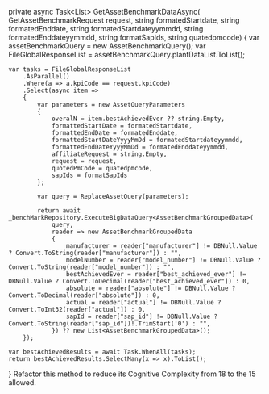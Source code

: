 private async Task<List<AssetBenchmarkGroupedData>> GetAssetBenchmarkDataAsync(
    GetAssetBenchmarkRequest request,
    string formatedStartdate,
    string formatedEnddate,
    string formatedStartdateyymmdd,
    string formatedEnddateyymmdd,
    string formatSapIds,
    string quatedpmcode)
{
    var assetBenchmarkQuery = new AssetBenchmarkQuery();
    var FileGlobalResponseList = assetBenchmarkQuery.plantDataList.ToList();

    var tasks = FileGlobalResponseList
        .AsParallel()
        .Where(a => a.kpiCode == request.kpiCode)
        .Select(async item =>
        {
            var parameters = new AssetQueryParameters
            {
                overalN = item.bestAchievedEver ?? string.Empty,
                formattedStartDate = formatedStartdate,
                formattedEndDate = formatedEnddate,
                formattedStartDateYyyyMmDd = formatedStartdateyymmdd,
                formattedEndDateYyyyMmDd = formatedEnddateyymmdd,
                affiliateRequest = string.Empty,
                request = request,
                quotedPmCode = quatedpmcode,
                sapIds = formatSapIds
            };

            var query = ReplaceAssetQuery(parameters);

            return await _benchMarkRepository.ExecuteBigDataQuery<AssetBenchmarkGroupedData>(
                query,
                reader => new AssetBenchmarkGroupedData
                {
                    manufacturer = reader["manufacturer"] != DBNull.Value ? Convert.ToString(reader["manufacturer"]) : "",
                    modelNumber = reader["model_number"] != DBNull.Value ? Convert.ToString(reader["model_number"]) : "",
                    bestAchievedEver = reader["best_achieved_ever"] != DBNull.Value ? Convert.ToDecimal(reader["best_achieved_ever"]) : 0,
                    absolute = reader["absolute"] != DBNull.Value ? Convert.ToDecimal(reader["absolute"]) : 0,
                    actual = reader["actual"] != DBNull.Value ? Convert.ToInt32(reader["actual"]) : 0,
                    sapId = reader["sap_id"] != DBNull.Value ? Convert.ToString(reader["sap_id"])!.TrimStart('0') : "",
                }) ?? new List<AssetBenchmarkGroupedData>();
        });

    var bestAchievedResults = await Task.WhenAll(tasks);
    return bestAchievedResults.SelectMany(x => x).ToList();
}
Refactor this method to reduce its Cognitive Complexity from 18 to the 15 allowed.

